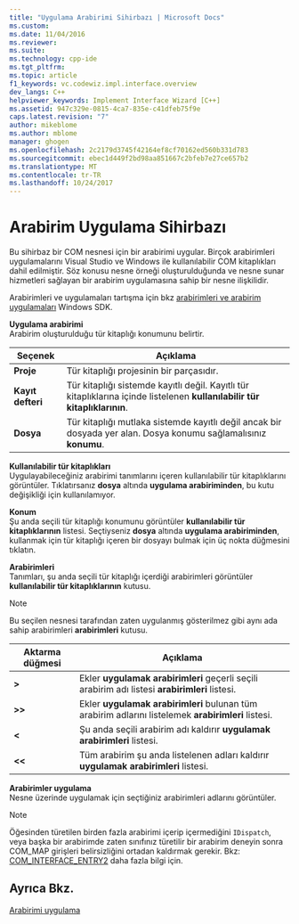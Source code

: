 ```yaml
---
title: "Uygulama Arabirimi Sihirbazı | Microsoft Docs"
ms.custom: 
ms.date: 11/04/2016
ms.reviewer: 
ms.suite: 
ms.technology: cpp-ide
ms.tgt_pltfrm: 
ms.topic: article
f1_keywords: vc.codewiz.impl.interface.overview
dev_langs: C++
helpviewer_keywords: Implement Interface Wizard [C++]
ms.assetid: 947c329e-0815-4ca7-835e-c41dfeb75f9e
caps.latest.revision: "7"
author: mikeblome
ms.author: mblome
manager: ghogen
ms.openlocfilehash: 2c2179d3745f42164ef8cf70162ed560b331d783
ms.sourcegitcommit: ebec1d449f2bd98aa851667c2bfeb7e27ce657b2
ms.translationtype: MT
ms.contentlocale: tr-TR
ms.lasthandoff: 10/24/2017
---
```

# <a name="implement-interface-wizard"></a>Arabirim Uygulama Sihirbazı
Bu sihirbaz bir COM nesnesi için bir arabirimi uygular. Birçok arabirimleri uygulamalarını Visual Studio ve Windows ile kullanılabilir COM kitaplıkları dahil edilmiştir. Söz konusu nesne örneği oluşturulduğunda ve nesne sunar hizmetleri sağlayan bir arabirim uygulamasına sahip bir nesne ilişkilidir.  
  
 Arabirimleri ve uygulamaları tartışma için bkz [arabirimleri ve arabirim uygulamaları](http://msdn.microsoft.com/library/windows/desktop/ms694356) Windows SDK.  
  
 **Uygulama arabirimi**  
 Arabirim oluşturulduğu tür kitaplığı konumunu belirtir.  
  
|Seçenek|Açıklama|  
|------------|-----------------|  
|**Proje**|Tür kitaplığı projesinin bir parçasıdır.|  
|**Kayıt defteri**|Tür kitaplığı sistemde kayıtlı değil. Kayıtlı tür kitaplıklarına içinde listelenen **kullanılabilir tür kitaplıklarının**.|  
|**Dosya**|Tür kitaplığı mutlaka sistemde kayıtlı değil ancak bir dosyada yer alan. Dosya konumu sağlamalısınız **konumu**.|  
  
 **Kullanılabilir tür kitaplıkları**  
 Uygulayabileceğiniz arabirimi tanımlarını içeren kullanılabilir tür kitaplıklarını görüntüler. Tıklatırsanız **dosya** altında **uygulama arabiriminden**, bu kutu değişikliği için kullanılamıyor.  
  
 **Konum**  
 Şu anda seçili tür kitaplığı konumunu görüntüler **kullanılabilir tür kitaplıklarının** listesi. Seçtiyseniz **dosya** altında **uygulama arabiriminden**, kullanmak için tür kitaplığı içeren bir dosyayı bulmak için üç nokta düğmesini tıklatın.  
  
 **Arabirimleri**  
 Tanımları, şu anda seçili tür kitaplığı içerdiği arabirimleri görüntüler **kullanılabilir tür kitaplıklarının** kutusu.  
  
> [!NOTE]
>  Bu seçilen nesnesi tarafından zaten uygulanmış gösterilmez gibi aynı ada sahip arabirimleri **arabirimleri** kutusu.  
  
|Aktarma düğmesi|Açıklama|  
|---------------------|-----------------|  
|**>**|Ekler **uygulamak arabirimleri** geçerli seçili arabirim adı listesi **arabirimleri** listesi.|  
|**>>**|Ekler **uygulamak arabirimleri** bulunan tüm arabirim adlarını listelemek **arabirimleri** listesi.|  
|**<**|Şu anda seçili arabirim adı kaldırır **uygulamak arabirimleri** listesi.|  
|**<\<**|Tüm arabirim şu anda listelenen adları kaldırır **uygulamak arabirimleri** listesi.|  
  
 **Arabirimler uygulama**  
 Nesne üzerinde uygulamak için seçtiğiniz arabirimleri adlarını görüntüler.  
  
> [!NOTE]
>  Öğesinden türetilen birden fazla arabirimi içerip içermediğini `IDispatch`, veya başka bir arabirimde zaten sınıfınız türetilir bir arabirim deneyin sonra COM_MAP girişleri belirsizliğini ortadan kaldırmak gerekir. Bkz: [COM_INTERFACE_ENTRY2](../atl/reference/com-interface-entry-macros.md#com_interface_entry2) daha fazla bilgi için.  
  
## <a name="see-also"></a>Ayrıca Bkz.  
 [Arabirimi uygulama](../ide/implementing-an-interface-visual-cpp.md)